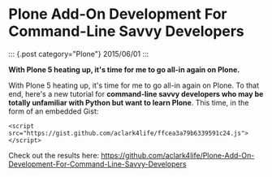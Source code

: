 # Plone Add-On Development For Command-Line Savvy Developers

::: {.post category="Plone"}
2015/06/01
:::

**With Plone 5 heating up, it\'s time for me to go all-in again on
Plone.**

With Plone 5 heating up, it\'s time for me to go all-in again on Plone.
To that end, here\'s a new tutorial for **command-line savvy developers
who may be totally unfamiliar with Python but want to learn Plone**.
This time, in the form of an embedded Gist:

```{=html}
<script src="https://gist.github.com/aclark4life/ffcea3a79b6339591c24.js"></script>
```
Check out the results here:
<https://github.com/aclark4life/Plone-Add-On-Development-For-Command-Line-Savvy-Developers>

